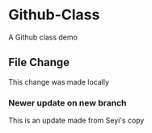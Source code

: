 # Github-Class
A Github class demo

## File Change
This change was made locally

### Newer update on new branch
This is an update made from Seyi's copy
